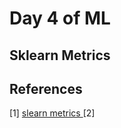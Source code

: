 # Day 4 of ML 

## Sklearn Metrics















**References**
------------
[1] [slearn metrics ](https://scikit-learn.org/stable/modules/model_evaluation.html#pinball-loss)
[2] 
